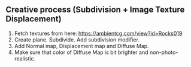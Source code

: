 
## Creative process (Subdivision + Image Texture Displacement)

1. Fetch textures from here: https://ambientcg.com/view?id=Rocks019
2. Create plane. Subdivide. Add subdivision modifier.
3. Add Normal map, Displacement map and Diffuse Map.
4. Make sure that color of Diffuse Map is bit brighter and non-photo-realistic.